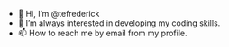 - 👋 Hi, I’m @tefrederick
- 👀 I’m always interested in developing my coding skills.
- 📫 How to reach me by email from my profile.

<!---
tefrederick/tefrederick is a ✨ special ✨ repository because its `README.md` (this file) appears on your GitHub profile.
You can click the Preview link to take a look at your changes.
--->
